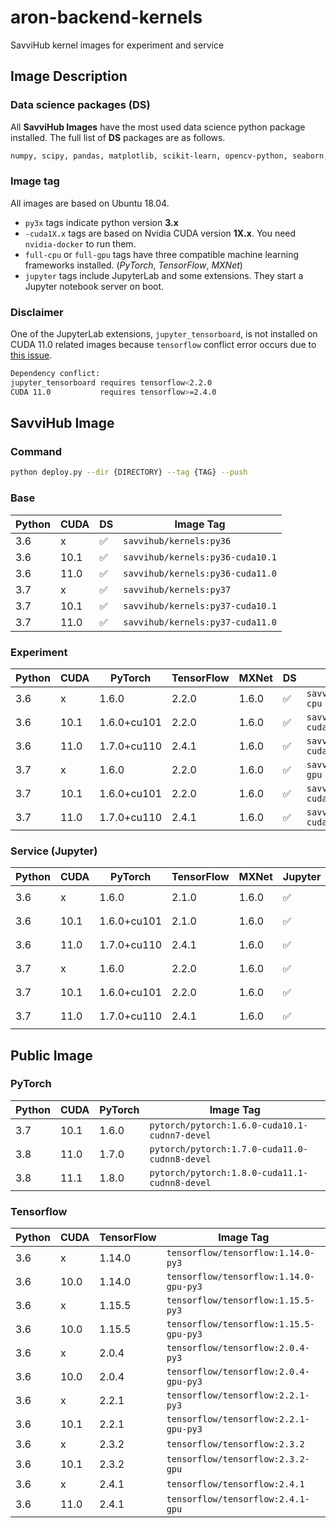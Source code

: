 # aron-backend-kernels

SavviHub kernel images for experiment and service

## Image Description
### Data science packages (DS)
All **SavviHub Images** have the most used data science python package installed. The full list of **DS** packages are as follows.    
```bash
numpy, scipy, pandas, matplotlib, scikit-learn, opencv-python, seaborn, plotly, tqdm
```

### Image tag
All images are based on Ubuntu 18.04. 
- `py3x` tags indicate python version **3.x**
- `-cuda1X.x` tags are based on Nvidia CUDA version **1X.x**. You need `nvidia-docker` to run them.
- `full-cpu` or `full-gpu` tags have three compatible machine learning frameworks installed. (*PyTorch*, *TensorFlow*, *MXNet*)
- `jupyter`  tags include JupyterLab and some extensions. They start a Jupyter notebook server on boot.

### Disclaimer
One of the JupyterLab extensions, `jupyter_tensorboard`, is not installed on CUDA 11.0 related images because `tensorflow` conflict error occurs due to [this issue](https://github.com/chaoleili/jupyterlab_tensorboard/issues/25).  
```bash
Dependency conflict:
jupyter_tensorboard requires tensorflow<2.2.0
CUDA 11.0           requires tensorflow>=2.4.0
```



## SavviHub Image
### Command
```bash
python deploy.py --dir {DIRECTORY} --tag {TAG} --push
```

### Base
| Python | CUDA | DS | Image Tag                        |
|--------|------|----|----------------------------------|
| 3.6    | x    | ✅ | `savvihub/kernels:py36`          |
| 3.6    | 10.1 | ✅ | `savvihub/kernels:py36-cuda10.1` | 
| 3.6    | 11.0 | ✅ | `savvihub/kernels:py36-cuda11.0` |
| 3.7    | x    | ✅ | `savvihub/kernels:py37`          |
| 3.7    | 10.1 | ✅ | `savvihub/kernels:py37-cuda10.1` |
| 3.7    | 11.0 | ✅ | `savvihub/kernels:py37-cuda11.0` |


### Experiment
| Python | CUDA | PyTorch     | TensorFlow | MXNet | DS | Image Tag                                 |
|--------|------|-------------|------------|-------|----|-------------------------------------------|
| 3.6    | x    | 1.6.0       | 2.2.0      | 1.6.0 | ✅ | `savvihub/kernels:py36.full-cpu`          |
| 3.6    | 10.1 | 1.6.0+cu101 | 2.2.0      | 1.6.0 | ✅ | `savvihub/kernels:py36-cuda10.1.full-cpu` | 
| 3.6    | 11.0 | 1.7.0+cu110 | 2.4.1      | 1.6.0 | ✅ | `savvihub/kernels:py36-cuda11.0.full-cpu` |
| 3.7    | x    | 1.6.0       | 2.2.0      | 1.6.0 | ✅ | `savvihub/kernels:py37.full-gpu`          |
| 3.7    | 10.1 | 1.6.0+cu101 | 2.2.0      | 1.6.0 | ✅ | `savvihub/kernels:py37-cuda10.1.full-gpu` |
| 3.7    | 11.0 | 1.7.0+cu110 | 2.4.1      | 1.6.0 | ✅ | `savvihub/kernels:py37-cuda11.0.full-gpu` |

### Service (Jupyter)
| Python | CUDA | PyTorch     | TensorFlow | MXNet | Jupyter | DS | Image Tag                                        |
|--------|------|-------------|------------|-------|---------|----|--------------------------------------------------|
| 3.6    | x    | 1.6.0       | 2.1.0      | 1.6.0 | ✅      | ✅ | `savvihub/kernels:py36.full-cpu.jupyter`          |
| 3.6    | 10.1 | 1.6.0+cu101 | 2.1.0      | 1.6.0 | ✅      | ✅ | `savvihub/kernels:py36-cuda10.1.full-cpu.jupyter` |
| 3.6    | 11.0 | 1.7.0+cu110 | 2.4.1      | 1.6.0 | ✅      | ✅ | `savvihub/kernels:py36-cuda11.0.full-cpu.jupyter` |
| 3.7    | x    | 1.6.0       | 2.2.0      | 1.6.0 | ✅      | ✅ | `savvihub/kernels:py37.full-gpu.jupyter`          |
| 3.7    | 10.1 | 1.6.0+cu101 | 2.2.0      | 1.6.0 | ✅      | ✅ | `savvihub/kernels:py37-cuda10.1.full-gpu.jupyter` |
| 3.7    | 11.0 | 1.7.0+cu110 | 2.4.1      | 1.6.0 | ✅      | ✅ | `savvihub/kernels:py37-cuda11.0.full-gpu.jupyter` |
 

## Public Image 
### PyTorch
| Python | CUDA | PyTorch | Image Tag                                     |
|--------|------|---------|-----------------------------------------------|
| 3.7    | 10.1 | 1.6.0   | `pytorch/pytorch:1.6.0-cuda10.1-cudnn7-devel` |
| 3.8    | 11.0 | 1.7.0   | `pytorch/pytorch:1.7.0-cuda11.0-cudnn8-devel` |
| 3.8    | 11.1 | 1.8.0   | `pytorch/pytorch:1.8.0-cuda11.1-cudnn8-devel` |

### Tensorflow
| Python | CUDA | TensorFlow | Image Tag                              |
|--------|------|------------|----------------------------------------|
| 3.6    | x    | 1.14.0     | `tensorflow/tensorflow:1.14.0-py3`     |
| 3.6    | 10.0 | 1.14.0     | `tensorflow/tensorflow:1.14.0-gpu-py3` |
| 3.6    | x    | 1.15.5     | `tensorflow/tensorflow:1.15.5-py3`     |
| 3.6    | 10.0 | 1.15.5     | `tensorflow/tensorflow:1.15.5-gpu-py3` |
| 3.6    | x    | 2.0.4      | `tensorflow/tensorflow:2.0.4-py3`     |
| 3.6    | 10.0 | 2.0.4      | `tensorflow/tensorflow:2.0.4-gpu-py3` |
| 3.6    | x    | 2.2.1      | `tensorflow/tensorflow:2.2.1-py3`     |
| 3.6    | 10.1 | 2.2.1      | `tensorflow/tensorflow:2.2.1-gpu-py3` |
| 3.6    | x    | 2.3.2      | `tensorflow/tensorflow:2.3.2`      |
| 3.6    | 10.1 | 2.3.2      | `tensorflow/tensorflow:2.3.2-gpu`  |
| 3.6    | x    | 2.4.1      | `tensorflow/tensorflow:2.4.1`      |
| 3.6    | 11.0 | 2.4.1      | `tensorflow/tensorflow:2.4.1-gpu`  |
